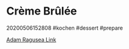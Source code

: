 # Crème Brûlée
 20200506152808
 #kochen #dessert #prepare
 
 [Adam Ragusea Link](https://www.youtube.com/watch?v=9Jja-kf5z4U)